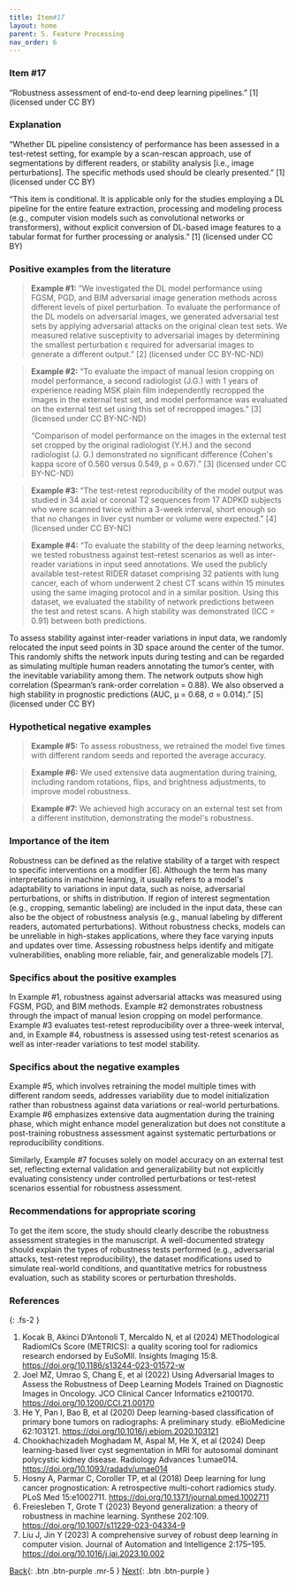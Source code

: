 ```yaml
---
title: Item#17
layout: home
parent: 5. Feature Processing
nav_order: 6
---
```


### Item #17 
“Robustness assessment of end-to-end deep learning pipelines.” [1]  (licensed under CC BY)

### Explanation
“Whether DL pipeline consistency of performance has been assessed in a test-retest setting, for example by a scan-rescan approach, use of segmentations by different readers, or stability analysis [i.e., image perturbations]. The specific methods used should be clearly presented.” [1]  (licensed under CC BY)

“This item is conditional. It is applicable only for the studies employing a DL pipeline for the entire feature extraction, processing and modeling process (e.g., computer vision models such as convolutional networks or transformers), without explicit conversion of DL-based image features to a tabular format for further processing or analysis.” [1]  (licensed under CC BY)

### Positive examples from the literature
> **Example #1:** “We investigated the DL model performance using FGSM, PGD, and BIM adversarial image generation methods across different levels of pixel perturbation. To evaluate the performance of the DL models on adversarial images, we generated adversarial test sets by applying adversarial attacks on the original clean test sets. We measured relative susceptivity to adversarial images by determining the smallest perturbation ε required for adversarial images to generate a different output.” [2] (licensed under CC BY-NC-ND)

> **Example #2:** “To evaluate the impact of manual lesion cropping on model performance, a second radiologist (J.G.) with 1 years of experience reading MSK plain film independently recropped the images in the external test set, and model performance was evaluated on the external test set using this set of recropped images.” [3] (licensed under CC BY-NC-ND)
>
>“Comparison of model performance on the images in the external test set cropped by the original radiologist (Y.H.) and the second radiologist (J. G.) demonstrated no significant difference (Cohen's kappa score of 0.560 versus 0.549, p = 0.67).” [3] (licensed under CC BY-NC-ND)

> **Example #3:** “The test-retest reproducibility of the model output was studied in 34 axial or coronal T2 sequences from 17 ADPKD subjects who were scanned twice within a 3-week interval, short enough so that no changes in liver cyst number or volume were expected.” [4] (licensed under CC BY-NC)

> **Example #4:** “To evaluate the stability of the deep learning networks, we tested robustness against test–retest scenarios as well as inter-reader variations in input seed annotations. We used the publicly available test–retest RIDER dataset comprising 32 patients with lung cancer, each of whom underwent 2 chest CT scans within 15 minutes using the same imaging protocol and in a similar position. Using this dataset, we evaluated the stability of network predictions between the test and retest scans. A high stability was demonstrated (ICC = 0.91) between both predictions.

To assess stability against inter-reader variations in input data, we randomly relocated the input seed points in 3D space around the center of the tumor. This randomly shifts the network inputs during testing and can be regarded as simulating multiple human readers annotating the tumor’s center, with the inevitable variability among them. The network outputs show high correlation (Spearman’s rank-order correlation = 0.88). We also observed a high stability in prognostic predictions (AUC, μ = 0.68, σ = 0.014).” [5] (licensed under CC BY)

### Hypothetical negative examples
> **Example #5:** To assess robustness, we retrained the model five times with different random seeds and reported the average accuracy.

> **Example #6:** We used extensive data augmentation during training, including random rotations, flips, and brightness adjustments, to improve model robustness.

> **Example #7:** We achieved high accuracy on an external test set from a different institution, demonstrating the model's robustness.

### Importance of the item
Robustness can be defined as the relative stability of a target with respect to specific interventions on a modifier [6]. Although the term has many interpretations in machine learning, it usually refers to a model's adaptability to variations in input data, such as noise, adversarial perturbations, or shifts in distribution. If region of interest segmentation (e.g., cropping, semantic labeling) are included in the input data, these can also be the object of robustness analysis (e.g., manual labeling by different readers, automated perturbations). Without robustness checks, models can be unreliable in high-stakes applications, where they face varying inputs and updates over time. Assessing robustness helps identify and mitigate vulnerabilities, enabling more reliable, fair, and generalizable models [7].

### Specifics about the positive examples
In Example #1, robustness against adversarial attacks was measured using FGSM, PGD, and BIM methods.  Example #2 demonstrates robustness through the impact of manual lesion cropping on model performance. Example #3 evaluates test-retest reproducibility over a three-week interval, and, in Example #4, robustness is assessed using test-retest scenarios as well as inter-reader variations to test model stability. 

### Specifics about the negative examples
Example #5, which involves retraining the model multiple times with different random seeds, addresses variability due to model initialization rather than robustness against data variations or real-world perturbations. Example #6 emphasizes extensive data augmentation during the training phase, which might enhance model generalization but does not constitute a post-training robustness assessment against systematic perturbations or reproducibility conditions. 

Similarly, Example #7 focuses solely on model accuracy on an external test set, reflecting external validation and generalizability but not explicitly evaluating consistency under controlled perturbations or test-retest scenarios essential for robustness assessment.

### Recommendations for appropriate scoring
To get the item score, the study should clearly describe the robustness assessment strategies in the manuscript. A well-documented strategy should explain the types of robustness tests performed (e.g., adversarial attacks, test-retest reproducibility), the dataset modifications used to simulate real-world conditions, and quantitative metrics for robustness evaluation, such as stability scores or perturbation thresholds.

### References

{: .fs-2 }

1. 	Kocak B, Akinci D’Antonoli T, Mercaldo N, et al (2024) METhodological RadiomICs Score (METRICS): a quality scoring tool for radiomics research endorsed by EuSoMII. Insights Imaging 15:8. https://doi.org/10.1186/s13244-023-01572-w
2. 	Joel MZ, Umrao S, Chang E, et al (2022) Using Adversarial Images to Assess the Robustness of Deep Learning Models Trained on Diagnostic Images in Oncology. JCO Clinical Cancer Informatics e2100170. https://doi.org/10.1200/CCI.21.00170
3. 	He Y, Pan I, Bao B, et al (2020) Deep learning-based classification of primary bone tumors on radiographs: A preliminary study. eBioMedicine 62:103121. https://doi.org/10.1016/j.ebiom.2020.103121
4. 	Chookhachizadeh Moghadam M, Aspal M, He X, et al (2024) Deep learning-based liver cyst segmentation in MRI for autosomal dominant polycystic kidney disease. Radiology Advances 1:umae014. https://doi.org/10.1093/radadv/umae014
5. 	Hosny A, Parmar C, Coroller TP, et al (2018) Deep learning for lung cancer prognostication: A retrospective multi-cohort radiomics study. PLoS Med 15:e1002711. https://doi.org/10.1371/journal.pmed.1002711
6. 	Freiesleben T, Grote T (2023) Beyond generalization: a theory of robustness in machine learning. Synthese 202:109. https://doi.org/10.1007/s11229-023-04334-9
7. 	Liu J, Jin Y (2023) A comprehensive survey of robust deep learning in computer vision. Journal of Automation and Intelligence 2:175–195. https://doi.org/10.1016/j.jai.2023.10.002

[Back](https://radiomic.github.io/METRICS-E3/docs/Feature%20Processing%20(Con%204-5%20Item%2014-17)/Item%2016.html){: .btn .btn-purple  .mr-5  }
[Next](https://radiomic.github.io/METRICS-E3/docs/Preparation%20for%20Modeling%20(Item%2018-19)/Item%2018.html){: .btn .btn-purple   }


